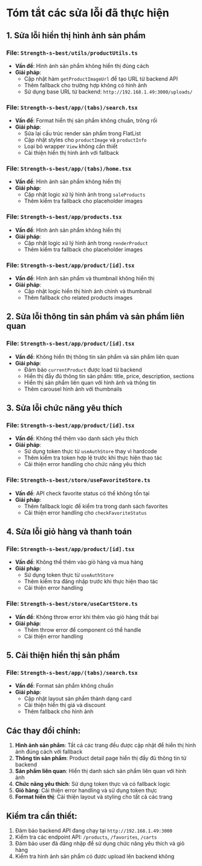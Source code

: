 # Tóm tắt các sửa lỗi đã thực hiện

## 1. Sửa lỗi hiển thị hình ảnh sản phẩm

### File: `Strength-s-best/utils/productUtils.ts`
- **Vấn đề**: Hình ảnh sản phẩm không hiển thị đúng cách
- **Giải pháp**: 
  - Cập nhật hàm `getProductImageUrl` để tạo URL từ backend API
  - Thêm fallback cho trường hợp không có hình ảnh
  - Sử dụng base URL từ backend: `http://192.168.1.49:3000/uploads/`

### File: `Strength-s-best/app/(tabs)/search.tsx`
- **Vấn đề**: Format hiển thị sản phẩm không chuẩn, trông rối
- **Giải pháp**:
  - Sửa lại cấu trúc render sản phẩm trong FlatList
  - Cập nhật styles cho `productImage` và `productInfo`
  - Loại bỏ wrapper `View` không cần thiết
  - Cải thiện hiển thị hình ảnh với fallback

### File: `Strength-s-best/app/(tabs)/home.tsx`
- **Vấn đề**: Hình ảnh sản phẩm không hiển thị
- **Giải pháp**:
  - Cập nhật logic xử lý hình ảnh trong `saleProducts`
  - Thêm kiểm tra fallback cho placeholder images

### File: `Strength-s-best/app/products.tsx`
- **Vấn đề**: Hình ảnh sản phẩm không hiển thị
- **Giải pháp**:
  - Cập nhật logic xử lý hình ảnh trong `renderProduct`
  - Thêm kiểm tra fallback cho placeholder images

### File: `Strength-s-best/app/product/[id].tsx`
- **Vấn đề**: Hình ảnh sản phẩm và thumbnail không hiển thị
- **Giải pháp**:
  - Cập nhật logic hiển thị hình ảnh chính và thumbnail
  - Thêm fallback cho related products images

## 2. Sửa lỗi thông tin sản phẩm và sản phẩm liên quan

### File: `Strength-s-best/app/product/[id].tsx`
- **Vấn đề**: Không hiển thị thông tin sản phẩm và sản phẩm liên quan
- **Giải pháp**:
  - Đảm bảo `currentProduct` được load từ backend
  - Hiển thị đầy đủ thông tin sản phẩm: title, price, description, sections
  - Hiển thị sản phẩm liên quan với hình ảnh và thông tin
  - Thêm carousel hình ảnh với thumbnails

## 3. Sửa lỗi chức năng yêu thích

### File: `Strength-s-best/app/product/[id].tsx`
- **Vấn đề**: Không thể thêm vào danh sách yêu thích
- **Giải pháp**:
  - Sử dụng token thực từ `useAuthStore` thay vì hardcode
  - Thêm kiểm tra token hợp lệ trước khi thực hiện thao tác
  - Cải thiện error handling cho chức năng yêu thích

### File: `Strength-s-best/store/useFavoriteStore.ts`
- **Vấn đề**: API check favorite status có thể không tồn tại
- **Giải pháp**:
  - Thêm fallback logic để kiểm tra trong danh sách favorites
  - Cải thiện error handling cho `checkFavoriteStatus`

## 4. Sửa lỗi giỏ hàng và thanh toán

### File: `Strength-s-best/app/product/[id].tsx`
- **Vấn đề**: Không thể thêm vào giỏ hàng và mua hàng
- **Giải pháp**:
  - Sử dụng token thực từ `useAuthStore`
  - Thêm kiểm tra đăng nhập trước khi thực hiện thao tác
  - Cải thiện error handling

### File: `Strength-s-best/store/useCartStore.ts`
- **Vấn đề**: Không throw error khi thêm vào giỏ hàng thất bại
- **Giải pháp**:
  - Thêm throw error để component có thể handle
  - Cải thiện error handling

## 5. Cải thiện hiển thị sản phẩm

### File: `Strength-s-best/app/(tabs)/search.tsx`
- **Vấn đề**: Format sản phẩm không chuẩn
- **Giải pháp**:
  - Cập nhật layout sản phẩm thành dạng card
  - Cải thiện hiển thị giá và discount
  - Thêm fallback cho hình ảnh

## Các thay đổi chính:

1. **Hình ảnh sản phẩm**: Tất cả các trang đều được cập nhật để hiển thị hình ảnh đúng cách với fallback
2. **Thông tin sản phẩm**: Product detail page hiển thị đầy đủ thông tin từ backend
3. **Sản phẩm liên quan**: Hiển thị danh sách sản phẩm liên quan với hình ảnh
4. **Chức năng yêu thích**: Sử dụng token thực và có fallback logic
5. **Giỏ hàng**: Cải thiện error handling và sử dụng token thực
6. **Format hiển thị**: Cải thiện layout và styling cho tất cả các trang

## Kiểm tra cần thiết:

1. Đảm bảo backend API đang chạy tại `http://192.168.1.49:3000`
2. Kiểm tra các endpoint API: `/products`, `/favorites`, `/carts`
3. Đảm bảo user đã đăng nhập để sử dụng chức năng yêu thích và giỏ hàng
4. Kiểm tra hình ảnh sản phẩm có được upload lên backend không 